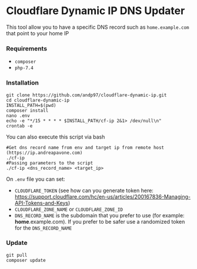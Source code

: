 # Cloudflare Dynamic IP DNS Updater

This tool allow you to have a specific DNS record such as `home.example.com` that point to your home IP

### Requirements

- `composer`
- `php-7.4`

### Installation
```
git clone https://github.com/andp97/cloudflare-dynamic-ip.git
cd cloudflare-dynamic-ip
INSTALL_PATH=$(pwd)
composer install
nano .env
echo -e "*/15 * * * * $INSTALL_PATH/cf-ip 2&1> /dev/null\n"
crontab -e
```

You can also execute this script via bash
```
#Get dns record name from env and target ip from remote host (https://ip.andreapavone.com) 
./cf-ip
#Passing parameters to the script
./cf-ip <dns_record_name> <target_ip>
```

On `.env` file you can set:
- `CLOUDFLARE_TOKEN` (see how can you generate token here: https://support.cloudflare.com/hc/en-us/articles/200167836-Managing-API-Tokens-and-Keys)
- `CLOUDFLARE_ZONE_NAME` or `CLOUDFLARE_ZONE_ID`
- `DNS_RECORD_NAME` is the subdomain that you prefer to use (for example: **home**.example.com). If you prefer to be safer use a randomized token for the `DNS_RECORD_NAME`


### Update
```
git pull
composer update
```

